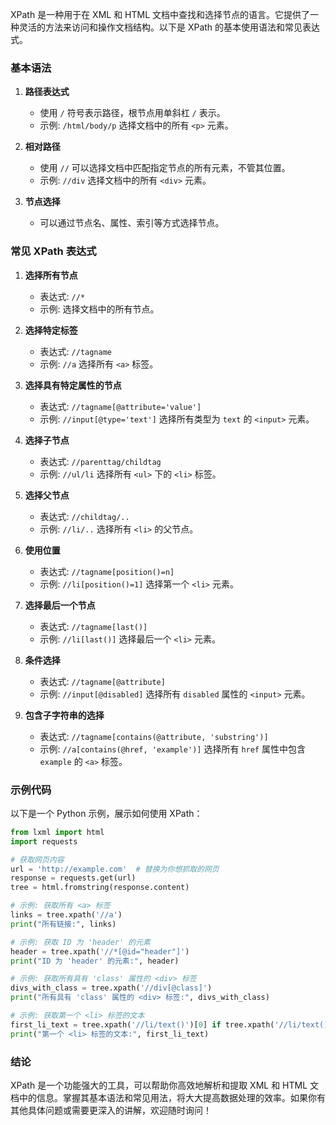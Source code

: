 XPath 是一种用于在 XML 和 HTML 文档中查找和选择节点的语言。它提供了一种灵活的方法来访问和操作文档结构。以下是 XPath 的基本使用语法和常见表达式。

### 基本语法

1. **路径表达式**
   - 使用 `/` 符号表示路径，根节点用单斜杠 `/` 表示。
   - 示例: `/html/body/p` 选择文档中的所有 `<p>` 元素。

2. **相对路径**
   - 使用 `//` 可以选择文档中匹配指定节点的所有元素，不管其位置。
   - 示例: `//div` 选择文档中的所有 `<div>` 元素。

3. **节点选择**
   - 可以通过节点名、属性、索引等方式选择节点。

### 常见 XPath 表达式

1. **选择所有节点**
   - 表达式: `//*`
   - 示例: 选择文档中的所有节点。

2. **选择特定标签**
   - 表达式: `//tagname`
   - 示例: `//a` 选择所有 `<a>` 标签。

3. **选择具有特定属性的节点**
   - 表达式: `//tagname[@attribute='value']`
   - 示例: `//input[@type='text']` 选择所有类型为 `text` 的 `<input>` 元素。

4. **选择子节点**
   - 表达式: `//parenttag/childtag`
   - 示例: `//ul/li` 选择所有 `<ul>` 下的 `<li>` 标签。

5. **选择父节点**
   - 表达式: `//childtag/..`
   - 示例: `//li/..` 选择所有 `<li>` 的父节点。

6. **使用位置**
   - 表达式: `//tagname[position()=n]`
   - 示例: `//li[position()=1]` 选择第一个 `<li>` 元素。

7. **选择最后一个节点**
   - 表达式: `//tagname[last()]`
   - 示例: `//li[last()]` 选择最后一个 `<li>` 元素。

8. **条件选择**
   - 表达式: `//tagname[@attribute]`
   - 示例: `//input[@disabled]` 选择所有 `disabled` 属性的 `<input>` 元素。

9. **包含子字符串的选择**
   - 表达式: `//tagname[contains(@attribute, 'substring')]`
   - 示例: `//a[contains(@href, 'example')]` 选择所有 `href` 属性中包含 `example` 的 `<a>` 标签。

### 示例代码

以下是一个 Python 示例，展示如何使用 XPath：

```python
from lxml import html
import requests

# 获取网页内容
url = 'http://example.com'  # 替换为你想抓取的网页
response = requests.get(url)
tree = html.fromstring(response.content)

# 示例: 获取所有 <a> 标签
links = tree.xpath('//a')
print("所有链接:", links)

# 示例: 获取 ID 为 'header' 的元素
header = tree.xpath('//*[@id="header"]')
print("ID 为 'header' 的元素:", header)

# 示例: 获取所有具有 'class' 属性的 <div> 标签
divs_with_class = tree.xpath('//div[@class]')
print("所有具有 'class' 属性的 <div> 标签:", divs_with_class)

# 示例: 获取第一个 <li> 标签的文本
first_li_text = tree.xpath('//li/text()')[0] if tree.xpath('//li/text()') else "没有找到 <li> 标签"
print("第一个 <li> 标签的文本:", first_li_text)
```

### 结论

XPath 是一个功能强大的工具，可以帮助你高效地解析和提取 XML 和 HTML 文档中的信息。掌握其基本语法和常见用法，将大大提高数据处理的效率。如果你有其他具体问题或需要更深入的讲解，欢迎随时询问！